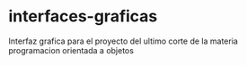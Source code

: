 # interfaces-graficas
Interfaz grafica para el proyecto del ultimo corte de la materia programacion orientada a objetos
